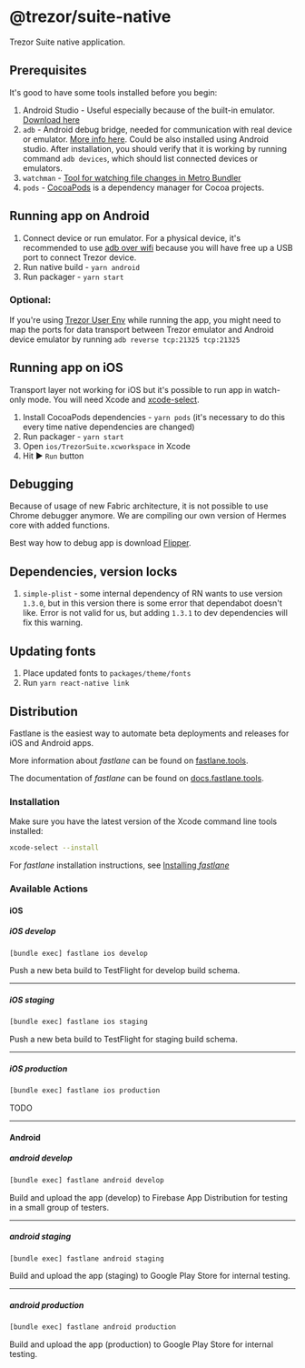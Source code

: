 # @trezor/suite-native

Trezor Suite native application.

## Prerequisites

It's good to have some tools installed before you begin:

1. Android Studio - Useful especially because of the built-in emulator. [Download here](https://developer.android.com/studio)
1. `adb` - Android debug bridge, needed for communication with real device or emulator. [More info here](https://developer.android.com/studio/command-line/adb). Could be also installed using Android studio. After installation, you should verify that it is working by running command `adb devices`, which should list connected devices or emulators.
1. `watchman` - [Tool for watching file changes in Metro Bundler](https://facebook.github.io/watchman/docs/install.html)
1. `pods` - [CocoaPods](https://cocoapods.org/) is a dependency manager for Cocoa projects.

## Running app on Android

1. Connect device or run emulator. For a physical device, it's recommended to use [adb over wifi](https://developer.android.com/studio/command-line/adb#connect-to-a-device-over-wi-fi-android-11+) because you will have free up a USB port to connect Trezor device.
1. Run native build - `yarn android`
1. Run packager - `yarn start`

### Optional:
If you're using [Trezor User Env](https://github.com/trezor/trezor-user-env) while running the app, you might need to map the ports for data transport between Trezor emulator and Android device emulator by running `adb reverse tcp:21325 tcp:21325`

## Running app on iOS

Transport layer not working for iOS but it's possible to run app in watch-only mode. You will need Xcode and [xcode-select](https://www.freecodecamp.org/news/install-xcode-command-line-tools/).

1. Install CocoaPods dependencies - `yarn pods` (it's necessary to do this every time native dependencies are changed)
2. Run packager - `yarn start`
3. Open `ios/TrezorSuite.xcworkspace` in Xcode
4. Hit ▶️ `Run` button

## Debugging

Because of usage of new Fabric architecture, it is not possible to use Chrome debugger anymore. We are compiling our own version of Hermes core with added functions.

Best way how to debug app is download [Flipper](https://fbflipper.com).

## Dependencies, version locks

1. `simple-plist` - some internal dependency of RN wants to use version `1.3.0`, but in this version there is some error that dependabot doesn't like. Error is not valid for us, but adding `1.3.1` to dev dependencies will fix this warning.

## Updating fonts

1. Place updated fonts to `packages/theme/fonts`
1. Run `yarn react-native link`

## Distribution

Fastlane is the easiest way to automate beta deployments and releases for iOS and Android apps.

More information about _fastlane_ can be found on [fastlane.tools](https://fastlane.tools).

The documentation of _fastlane_ can be found on [docs.fastlane.tools](https://docs.fastlane.tools).

### Installation

Make sure you have the latest version of the Xcode command line tools installed:

```sh
xcode-select --install
```

For _fastlane_ installation instructions, see [Installing _fastlane_](https://docs.fastlane.tools/#installing-fastlane)

### Available Actions

#### iOS

##### iOS develop

```sh
[bundle exec] fastlane ios develop
```

Push a new beta build to TestFlight for develop build schema.

---

##### iOS staging

```sh
[bundle exec] fastlane ios staging
```

Push a new beta build to TestFlight for staging build schema.

---

##### iOS production

```sh
[bundle exec] fastlane ios production
```

TODO

---

#### Android

##### android develop

```sh
[bundle exec] fastlane android develop
```

Build and upload the app (develop) to Firebase App Distribution for testing in a small group of testers.

---

##### android staging

```sh
[bundle exec] fastlane android staging
```

Build and upload the app (staging) to Google Play Store for internal testing.

---

##### android production

```sh
[bundle exec] fastlane android production
```

Build and upload the app (production) to Google Play Store for internal testing.
